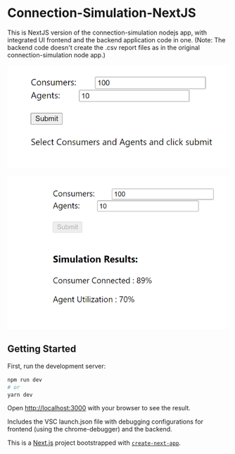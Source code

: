 
# Connection-Simulation-NextJS

This is NextJS version of the connection-simulation nodejs app, with integrated UI frontend and the backend application code in one. 
(Note: The backend code doesn't create the .csv report files as in the original connection-simulation node app.)

![csn-usage1.png](https://raw.githubusercontent.com/sroy0101/connection-simulation-nextjs/master/images/csn-usage1.PNG)

![csn-usage2.png](https://raw.githubusercontent.com/sroy0101/connection-simulation-nextjs/master/images/csn-usage2.PNG)

## Getting Started

First, run the development server:
```bash
npm run dev
# or
yarn dev
```

Open [http://localhost:3000](http://localhost:3000) with your browser to see the result.

Includes the VSC launch.json file with debugging configurations for frontend (using the chrome-debugger) and the backend. 

This is a [Next.js](https://nextjs.org/) project bootstrapped with [`create-next-app`](https://github.com/vercel/next.js/tree/canary/packages/create-next-app).

